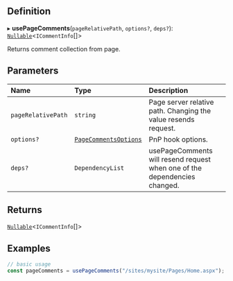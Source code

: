 
## Definition

▸ **usePageComments**(`pageRelativePath`, `options?`, `deps?`): [`Nullable`](../Types/NullableT.md)<`ICommentInfo`[]\>

Returns comment collection from page.

## Parameters

| Name | Type | Description |
| :------ | :------ | :------ |
| `pageRelativePath` | `string` | Page server relative path. Changing the value resends request. |
| `options?` | [`PageCommentsOptions`](../Interfaces/PageCommentsOptions.md) | PnP hook options. |
| `deps?` | `DependencyList` | usePageComments will resend request when one of the dependencies changed. |

## Returns

[`Nullable`](../Types/NullableT.md)<`ICommentInfo`[]\>

## Examples

```typescript
// basic usage
const pageComments = usePageComments("/sites/mysite/Pages/Home.aspx");
```
